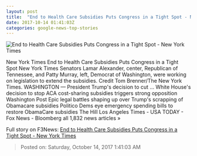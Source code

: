 ```yaml
---
layout: post
title:  "End to Health Care Subsidies Puts Congress in a Tight Spot - New York Times"
date: 2017-10-14 01:41:03Z
categories: google-news-top-stories
---
```


![End to Health Care Subsidies Puts Congress in a Tight Spot - New York Times](https://static01.nyt.com/images/2017/10/14/us/14dc-health1/14dc-health1-facebookJumbo.jpg)

New York Times End to Health Care Subsidies Puts Congress in a Tight Spot New York Times Senators Lamar Alexander, center, Republican of Tennessee, and Patty Murray, left, Democrat of Washington, were working on legislation to extend the subsidies. Credit Tom Brenner/The New York Times. WASHINGTON — President Trump's decision to cut ... White House's decision to stop ACA cost-sharing subsidies triggers strong opposition Washington Post Epic legal battles shaping up over Trump's scrapping of Obamacare subsidies Politico Dems eye emergency spending bills to restore ObamaCare subsidies The Hill Los Angeles Times - USA TODAY - Fox News - Bloomberg all 1,832 news articles »


Full story on F3News: [End to Health Care Subsidies Puts Congress in a Tight Spot - New York Times](http://www.f3nws.com/n/PJJBFB)

> Posted on: Saturday, October 14, 2017 1:41:03 AM
